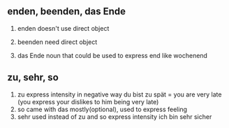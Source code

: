 ## enden, beenden, das Ende
1. enden 
	doesn't use direct object

3. beenden
	need direct object

4. das Ende
	noun that could be used to express end like wochenend


## zu, sehr, so

1. zu
	express intensity in negative way
	du bist zu spät = you are very late (you express your dislikes to him being very late)
2. so
	came with das mostly(optional), used to express feeling
3. sehr 
	used instead of zu and so express intensity 
	 ich bin sehr sicher